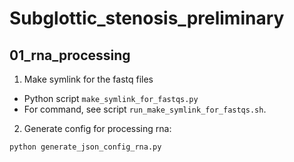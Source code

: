 # Subglottic_stenosis_preliminary

## 01_rna_processing
1. Make symlink for the fastq files
- Python script `make_symlink_for_fastqs.py`
- For command, see script `run_make_symlink_for_fastqs.sh`. 
2. Generate config for processing rna:
  ```
  python generate_json_config_rna.py
  ```

